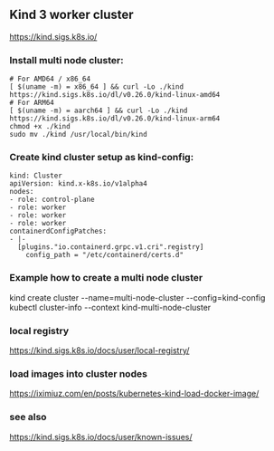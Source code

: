 ## Kind 3 worker cluster
https://kind.sigs.k8s.io/

### Install multi node cluster:
```
# For AMD64 / x86_64
[ $(uname -m) = x86_64 ] && curl -Lo ./kind https://kind.sigs.k8s.io/dl/v0.26.0/kind-linux-amd64
# For ARM64
[ $(uname -m) = aarch64 ] && curl -Lo ./kind https://kind.sigs.k8s.io/dl/v0.26.0/kind-linux-arm64
chmod +x ./kind
sudo mv ./kind /usr/local/bin/kind
```

### Create kind cluster setup as kind-config:
```
kind: Cluster
apiVersion: kind.x-k8s.io/v1alpha4
nodes:
- role: control-plane
- role: worker
- role: worker
- role: worker
containerdConfigPatches:
- |-
  [plugins."io.containerd.grpc.v1.cri".registry]
    config_path = "/etc/containerd/certs.d"
```

### Example how to create a multi node cluster
kind create cluster --name=multi-node-cluster --config=kind-config
kubectl cluster-info --context kind-multi-node-cluster

### local registry
https://kind.sigs.k8s.io/docs/user/local-registry/

### load images into cluster nodes
https://iximiuz.com/en/posts/kubernetes-kind-load-docker-image/

### see also
https://kind.sigs.k8s.io/docs/user/known-issues/
